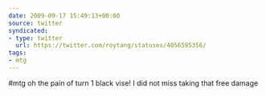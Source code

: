 ```yaml
---
date: 2009-09-17 15:49:13+00:00
source: twitter
syndicated:
- type: twitter
  url: https://twitter.com/roytang/statuses/4056595356/
tags:
- mtg
---
```


#mtg oh the pain of turn 1 black vise! I did not miss taking that free damage